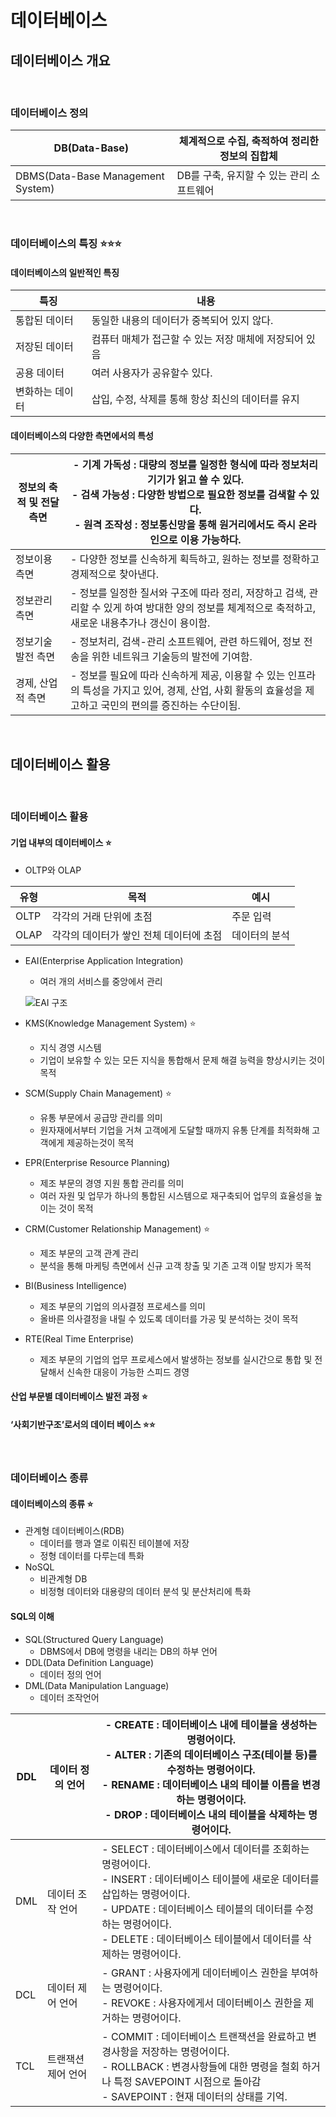 # 데이터베이스

## 데이터베이스 개요

<br/>

### 데이터베이스 정의

| DB(Data-Base) | 체계적으로 수집, 축적하여 정리한 정보의 집합체 |
| --- | --- |
| DBMS(Data-Base Management System) | DB를 구축, 유지할 수 있는 관리 소프트웨어 |

<br/>

### 데이터베이스의 특징 ⭐️⭐️⭐️

#### 데이터베이스의 일반적인 특징

| 특징 | 내용 |
| --- | --- |
| 통합된 데이터 | 동일한 내용의 데이터가 중복되어 있지 않다. |
| 저장된 데이터 | 컴퓨터 매체가 접근할 수 있는 저장 매체에 저장되어 있음 |
| 공용 데이터 | 여러 사용자가 공유할수 있다. |
| 변화하는 데이터 | 삽입, 수정, 삭제를 통해 항상 최신의 데이터를 유지 |

#### 데이터베이스의 다양한 측면에서의 특성

| 정보의 축적 및 전달 측면 | - 기계 가독성 : 대량의 정보를  일정한 형식에 따라 정보처리기기가 읽고 쓸 수 있다.<br/>- 검색 가능성 : 다양한 방법으로 필요한 정보를 검색할 수 있다.<br/>- 원격 조작성 : 정보통신망을 통해 원거리에서도 즉시 온라인으로 이용 가능하다. |
| --- | --- |
| 정보이용 측면 | - 다양한 정보를 신속하게 획득하고, 원하는 정보를 정확하고 경제적으로 찾아낸다. |
| 정보관리 측면 | - 정보를 일정한 질서와 구조에 따라 정리, 저장하고 검색, 관리할 수 있게 하여 방대한 양의 정보를 체계적으로 축적하고, 새로운 내용추가나 갱신이 용이함. |
| 정보기술발전 측면 | - 정보처리, 검색-관리 소프트웨어, 관련 하드웨어, 정보 전송을 위한 네트워크 기술등의 발전에 기여함. |
| 경제, 산업적 측면 | - 정보를 필요에 따라 신속하게 제공, 이용할 수 있는 인프라의 특성을 가지고 있어, 경제, 산업, 사회 활동의 효율성을 제고하고 국민의 편의를 증진하는 수단이됨. |

<br/>

## 데이터베이스 활용

<br/>

### 데이터베이스 활용

#### 기업 내부의 데이터베이스 ⭐️

- OLTP와 OLAP

| 유형 | 목적 | 예시 |
| --- | --- | --- |
| OLTP | 각각의 거래 단위에 초점 | 주문 입력 |
| OLAP | 각각의 데이터가 쌓인 전체 데이터에 초점 | 데이터의 분석 |

- EAI(Enterprise Application Integration)
    - 여러 개의 서비스를 중앙에서 관리
    
    ![EAI 구조](https://github.com/DainoJung/docusaurus_blog/assets/117745618/1929d22e-7e98-4dcf-a4eb-4df295babeea)
    
- KMS(Knowledge Management System) ⭐️
    - 지식 경영 시스템
    - 기업이 보유할 수 있는 모든 지식을 통합해서 문제 해결 능력을 향상시키는 것이 목적

- SCM(Supply Chain Management) ⭐️
    - 유통 부문에서 공급망 관리를 의미
    - 원자재에서부터 기업을 거쳐 고객에게 도달할 때까지 유통 단계를 최적화해 고객에게 제공하는것이 목적

- EPR(Enterprise Resource Planning)
    - 제조 부문의 경영 지원 통합 관리를 의미
    - 여러 자원 및 업무가 하나의 통합된 시스템으로 재구축되어 업무의 효율성을 높이는 것이 목적

- CRM(Customer Relationship Management) ⭐️
    - 제조 부문의 고객 관계 관리
    - 분석을 통해 마케팅 측면에서 신규 고객 창출 및 기존 고객 이탈 방지가 목적

- BI(Business Intelligence)
    - 제조 부문의 기업의 의사결정 프로세스를 의미
    - 올바른 의사결정을 내릴 수 있도록 데이터를 가공 및 분석하는 것이 목적

- RTE(Real Time Enterprise)
    - 제조 부문의 기업의 업무 프로세스에서 발생하는 정보를 실시간으로 통합 및 전달해서 신속한 대응이 가능한 스피드 경영

#### 산업 부문별 데이터베이스 발전 과정 ⭐️

#### ‘사회기반구조’로서의 데이터 베이스 ⭐️⭐️

<br/>

### 데이터베이스 종류

#### 데이터베이스의 종류 ⭐️

- 관계형 데이터베이스(RDB)
    - 데이터를 행과 열로 이뤄진 테이블에 저장
    - 정형 데이터를 다루는데 특화
- NoSQL
    - 비관계형 DB
    - 비정형 데이터와 대용량의 데이터 분석 및 분산처리에 특화

#### SQL의 이해

- SQL(Structured Query Language)
    - DBMS에서 DB에 명령을 내리는 DB의 하부 언어
- DDL(Data Definition Language)
    - 데이터 정의 언어
- DML(Data Manipulation Language)
    - 데이터 조작언어

| DDL | 데이터 정의 언어 | - CREATE : 데이터베이스 내에 테이블을 생성하는 명령어이다.<br/>- ALTER : 기존의 데이터베이스 구조(테이블 등)를 수정하는 명령어이다.<br/>- RENAME : 데이터베이스 내의 테이블 이름을 변경하는 명령어이다.<br/>- DROP : 데이터베이스 내의 테이블을 삭제하는 명령어이다. |
| --- | --- | --- |
| DML | 데이터 조작 언어 | - SELECT : 데이터베이스에서 데이터를 조회하는 명령어이다.<br/>- INSERT : 데이터베이스 테이블에 새로운 데이터를 삽입하는 명령어이다.<br/>- UPDATE : 데이터베이스 테이블의 데이터를 수정하는 명령어이다.<br/>- DELETE : 데이터베이스 테이블에서 데이터를 삭제하는 명령어이다. |
| DCL | 데이터 제어 언어 | - GRANT : 사용자에게 데이터베이스 권한을 부여하는 명령어이다.<br/>- REVOKE : 사용자에게서 데이터베이스 권한을 제거하는 명령어이다. |
| TCL | 트랜잭션 제어 언어 | - COMMIT : 데이터베이스 트랜잭션을 완료하고 변경사항을 저장하는 명령어이다.<br/>- ROLLBACK : 변경사항들에 대한 명령을 철회 하거나 특정 SAVEPOINT 시점으로 돌아감<br/>- SAVEPOINT : 현재 데이터의 상태를 기억. |